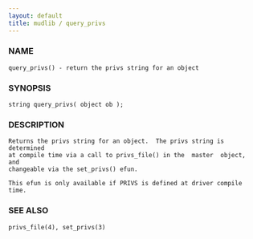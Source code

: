 ```yaml
---
layout: default
title: mudlib / query_privs
---
```


### NAME

    query_privs() - return the privs string for an object

### SYNOPSIS

    string query_privs( object ob );

### DESCRIPTION

    Returns the privs string for an object.  The privs string is determined
    at compile time via a call to privs_file() in the  master  object,  and
    changeable via the set_privs() efun.

    This efun is only available if PRIVS is defined at driver compile time.

### SEE ALSO

    privs_file(4), set_privs(3)
